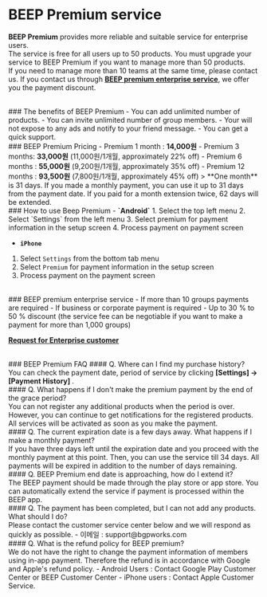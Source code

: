 # BEEP Premium service

**BEEP Premium** provides more reliable and suitable service for enterprise users.<br/>
The service is free for all users up to 50 products. You must upgrade your service to BEEP Premium if you want to manage more than 50 products.<br/>
If you need to manage more than 10 teams at the same time, please contact us. If you contact us through **[BEEP premium enterprise service](https://docs.google.com/forms/d/1DOHecO-1xbndQIck90HuNhBJoJuh9Ez0pALEgWLZU7Q)**, we offer you the payment discount.

<br/>
### The benefits of BEEP Premium
 - You can add unlimited number of products.
 - You can invite unlimited number of group members.
 - Your will not expose to any ads and notify to your friend message.
 - You can get a quick support.

<br/>
### BEEP Premium Pricing
 -  Premium 1 month : <b>14,000원</b>
 -  Premium 3 months: <b>33,000원</b> (11,000원/1개월, approximately 22% off)
 -  Premium 6 months : <b>55,000원</b> (9,200원/1개월, approximately 35% off)
 -  Premium 12 months : <b>93,500원</b> (7,800원/1개월, approximately 45% off)
 > **One month** is 31 days. If you made a monthly payment, you can use it up to 31 days from the payment date. If you paid for a month extension twice, 62 days will be extended.

<br/>
### How to use Beep Premium
 - <b>`Android`</b>
  1. Select the top left menu
  2. Select `Settings` from the left menu
  3. Select premium for payment information in the setup screen
  4. Process payment on payment screen

 - <b>`iPhone`</b>
  1. Select `Settings` from the bottom tab menu
  2. Select `Premium` for payment information in the setup screen
  3. Process payment on the payment screen

<br/>
### BEEP premium enterprise service
 - If more than 10 groups payments are required
 - If business or corporate payment is required
 - Up to 30 % to 50 % discount (the service fee can be negotiable if you want to make a payment for more than 1,000 groups)

 **[Request for Enterprise customer](https://docs.google.com/forms/d/1DOHecO-1xbndQIck90HuNhBJoJuh9Ez0pALEgWLZU7Q)**

<br/>
### BEEP Premium FAQ
#### Q. Where can I find my purchase history?<br/>
You can check the payment date, period of service by clicking <b>[Settings] → [Payment History] </b>.

<br/>
#### Q. What happens if I don't make the premium payment by the end of the grace period?<br/>
You can not register any additional products when the period is over. However, you can continue to get notifications for the registered products. All services will be activated as soon as you make the payment.

<br/>
#### Q. The current expiration date is a few days away. What happens if I make a monthly payment?<br/>
If you have three days left until the expiration date and you proceed with the monthly payment at this point. Then, you can use the service till 34 days. All payments will be expired in addition to the number of days remaining.

<br/>
#### Q. BEEP Premium end date is approaching, how do I extend it?<br/>
The BEEP payment should be made through the play store or app store. You can automatically extend the service if payment is processed within the BEEP app.

<br/>
#### Q. The payment has been completed, but I can not add any products. What should I do?<br/>
Please contact the customer service center below and we will respond as quickly as possible.
 - 이메일 : support@bgpworks.com
 
<br/>
#### Q. What is the refund policy for BEEP premium?<br/>
We do not have the right to change the payment information of members using in-app payment. Therefore the refund is in accordance with Google and Apple's refund policy.
 - Android Users : Contact Google Play Customer Center or BEEP Customer Center
 - iPhone users : Contact Apple Customer Service.






